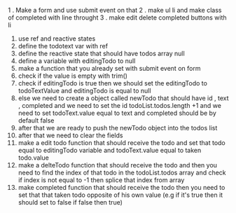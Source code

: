 1 . Make a form and use submit event on that
2 . make ul li and make class of completed with line throught
3 . make edit delete completed buttons with li

<!-- logic scripts 
 -->
1. use ref and reactive states
2. define the todotext var with ref 
3. define the reactive state that should have todos array null 
4. define a variable with editingTodo to null
5. make a function that you already set with submit event on form 
6. check if the value is empty with trim() 
7. check if editingTodo is true then we should set the editingTodo to todoTextValue and editingTodo is equal to null
8. else we need to create a object called newTodo that should have id , text , completed and we need to set the id todoList.todos.length +1 and we need to set todoText.value equal to text and completed should be by default false 
9. after that we are ready to push the newTodo object into the todos list 
10. after that we need to clear the fields
11. make a edit todo function that should receive the todo and set that todo equal to  editingTodo variable and todoText.value equal to taken todo.value
12. make a delteTodo function that should receive the todo and then you need to find the index of that todo in the todoList.todos array and check if index is not equal to -1 then splice that index from array 
13. make completed function that should receive the todo then you need to set that that taken todo opposite of his own value (e.g if it's true then it should set to false if false then true)